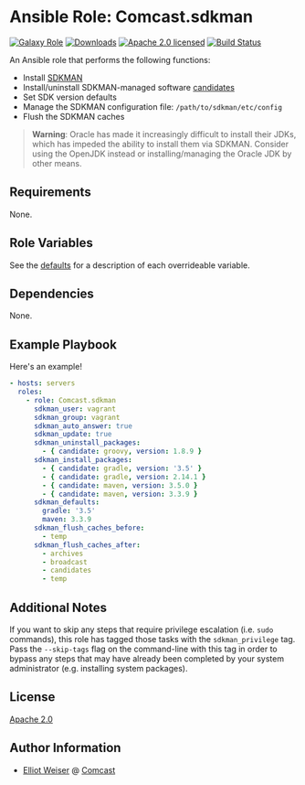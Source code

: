 Ansible Role: Comcast.sdkman
============================

[![Galaxy Role][badge-role]][link-galaxy]
[![Downloads][badge-downloads]][link-galaxy]
[![Apache 2.0 licensed][badge-license]][link-license]
[![Build Status][badge-travis]][link-travis]

An Ansible role that performs the following functions:
* Install [SDKMAN](http://sdkman.io/)
* Install/uninstall SDKMAN-managed software [candidates](http://sdkman.io/sdks)
* Set SDK version defaults
* Manage the SDKMAN configuration file: `/path/to/sdkman/etc/config`
* Flush the SDKMAN caches

> **Warning**: Oracle has made it increasingly difficult to install their JDKs,
> which has impeded the ability to install them via SDKMAN. Consider using the
> OpenJDK instead or installing/managing the Oracle JDK by other means.

Requirements
------------

None.

Role Variables
--------------

See the [defaults](defaults/main.yml) for a description of each overrideable
variable.

Dependencies
------------

None.

Example Playbook
----------------

Here's an example!

```yaml
- hosts: servers
  roles:
    - role: Comcast.sdkman
      sdkman_user: vagrant
      sdkman_group: vagrant
      sdkman_auto_answer: true
      sdkman_update: true
      sdkman_uninstall_packages:
        - { candidate: groovy, version: 1.8.9 }
      sdkman_install_packages:
        - { candidate: gradle, version: '3.5' }
        - { candidate: gradle, version: 2.14.1 }
        - { candidate: maven, version: 3.5.0 }
        - { candidate: maven, version: 3.3.9 }
      sdkman_defaults:
        gradle: '3.5'
        maven: 3.3.9
      sdkman_flush_caches_before:
        - temp
      sdkman_flush_caches_after:
        - archives
        - broadcast
        - candidates
        - temp
```

Additional Notes
----------------

If you want to skip any steps that require privilege escalation (i.e. `sudo`
commands), this role has tagged those tasks with the `sdkman_privilege` tag.
Pass the `--skip-tags` flag on the command-line with this tag in order to
bypass any steps that may have already been completed by your system
administrator (e.g. installing system packages).

License
-------

[Apache 2.0](LICENSE)

Author Information
------------------

* [Elliot Weiser](https://github.com/elliotweiser) @ [Comcast](https://github.com/Comcast)

[badge-downloads]: https://img.shields.io/ansible/role/d/20938.svg?style=flat-square
[badge-license]: https://img.shields.io/github/license/Comcast/ansible-sdkman.svg?style=flat-square
[badge-role]: https://img.shields.io/ansible/role/20938.svg?style=flat-square
[badge-travis]: https://img.shields.io/travis/Comcast/ansible-sdkman/master.svg?style=flat-square
[link-galaxy]: https://galaxy.ansible.com/Comcast/sdkman/
[link-license]: https://raw.githubusercontent.com/Comcast/ansible-sdkman/master/LICENSE
[link-travis]: https://travis-ci.org/Comcast/ansible-sdkman
